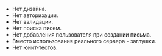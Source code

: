 - Нет дизайна.
- Нет авторизации.
- Нет валидации.
- Нет поиска писем.
- Нет добавления пользователя при создании письма.
- Вместо использования реального сервера - заглушки.
- Нет юнит-тестов.
